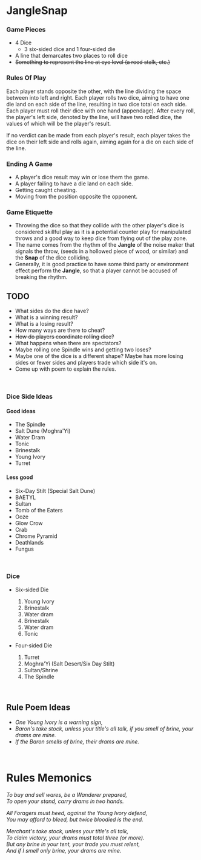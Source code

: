 # JangleSnap

### Game Pieces

- 4 Dice
  - 3 six-sided dice and 1 four-sided die
- A line that demarcates two places to roll dice
- ~~Something to represent the line at eye level (a reed stalk, etc.)~~

### Rules Of Play

Each player stands opposite the other, with the line dividing the space between into left and right. Each player rolls two dice, aiming to have one die land on each side of the line, resulting in two dice total on each side. Each player must roll their dice with one hand (appendage). After every roll, the player's left side, denoted by the line, will have two rolled dice, the values of which will be the player's result.

If no verdict can be made from each player's result, each player takes the dice on their left side and rolls again, aiming again for a die on each side of the line.

### Ending A Game

- A player's dice result may win or lose them the game.
- A player failing to have a die land on each side.
- Getting caught cheating.
- Moving from the position opposite the opponent.

### Game Etiquette

- Throwing the dice so that they collide with the other player's dice is considered skillful play as it is a potential counter play for manipulated throws and a good way to keep dice from flying out of the play zone.
- The name comes from the rhythm of the **Jangle** of the noise maker that signals the throw, (seeds in a hollowed piece of wood, or similar) and the **Snap** of the dice colliding.
- Generally, it is good practice to have some third party or environment effect perform the **Jangle**, so that a player cannot be accused of breaking the rhythm.

## TODO

- What sides do the dice have?
- What is a winning result?
- What is a losing result?
- How many ways are there to cheat?
- ~~How do players coordinate rolling dice?~~
- What happens when there are spectators?
- Maybe rolling one Spindle wins and getting two loses?
- Maybe one of the dice is a different shape? Maybe has more losing sides or fewer sides and players trade which side it's on.
- Come up with poem to explain the rules.

<br>

### Dice Side Ideas

#### Good ideas

- The Spindle
- Salt Dune (Moghra'Yi)
- Water Dram
- Tonic
- Brinestalk
- Young Ivory
- Turret

#### Less good

- Six-Day Stilt (Special Salt Dune)
- BAETYL
- Sultan
- Tomb of the Eaters
- Ooze
- Glow Crow
- Crab
- Chrome Pyramid
- Deathlands
- Fungus

<br>

### Dice

- Six-sided Die
  1. Young Ivory
  2. Brinestalk
  3. Water dram
  4. Brinestalk
  5. Water dram
  6. Tonic

- Four-sided Die
  1. Turret
  2. Moghra'Yi (Salt Desert/Six Day Stilt)
  3. Sultan/Shrine
  4. The Spindle

<br>

## Rule Poem Ideas

- *One Young Ivory is a warning sign,*
- *Baron's take stock, unless your title's all talk, if you smell of brine, your drams are mine.*
- *If the Baron smells of brine, their drams are mine.*

<br>

# Rules Memonics

*To buy and sell wares, be a Wanderer prepared, \
To open your stand, carry drams in two hands.*

*All Foragers must heed, against the Young Ivory defend, \
You may afford to bleed, but twice bloodied is the end.*

*Merchant's take stock, unless your title's all talk, \
To claim victory, your drams must total three (or more). \
But any brine in your tent, your trade you must relent, \
And if I smell only brine, your drams are mine.*

